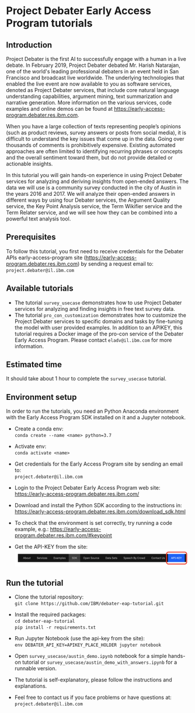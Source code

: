# Project Debater Early Access Program tutorials
## Introduction
Project Debater is the first AI to successfully engage with a human in a live debate. In February 2019, Project Debater debated Mr. Harish Natarajan, one of the world's leading professional debaters in an event held in San Francisco and broadcast live worldwide. The underlying technologies that enabled the live event are now available to you as software services, denoted as Project Debater services, that include core natural language understanding capabilities, argument mining, text summarization and narrative generation. More information on the various services, code examples and online demos can be found at https://early-access-program.debater.res.ibm.com.

When you have a large collection of texts representing people’s opinions (such as product reviews, survey answers or posts from social media), it is difficult to understand the key issues that come up in the data. Going over thousands of comments is prohibitively expensive. Existing automated approaches are often limited to identifying recurring phrases or concepts and the overall sentiment toward them, but do not provide detailed or actionable insights.

In this tutorial you will gain hands-on experience in using Project Debater services for analyzing and deriving insights from open-ended answers. The data we will use is a community survey conducted in the city of Austin in the years 2016 and 2017. We will analyze their open-ended answers in different ways by using four Debater services, the Argument Quality service, the Key Point Analysis service, the Term Wikifier service and the Term Relater service, and we will see how they can be combined into a powerful text analysis tool.

## Prerequisites
To follow this tutorial, you first need to receive credentials for the Debater APIs early-access-program site (https://early-access-program.debater.res.ibm.com) by sending a request email to: `project.debater@il.ibm.com`

## Available tutorials
* The tutorial `survey_usecase` demonstrates how to use Project Debater services for analyzing and finding insights in free text survey data. 
* The tutorial `pro_con_customization` demonstrates how to customize the Project Debater services to specific domains and tasks by fine-tuning the model with user provided examples.  In addition to an APIKEY, this tutorial requires a Docker image of the pro-con service of the Debater Early Access Program. Please contact `eladv@il.ibm.com` for more information.

## Estimated time
It should take about 1 hour to complete the `survey_usecase` tutorial.

## Environment setup
In order to run the tutorials, you need an Python Anaconda environment with the Early Access Program SDK installed on it and a Jupyter notebook.

* Create a conda env:<br />
`conda create --name <name> python=3.7`

* Activate env:<br />
`conda activate <name>`

* Get credentials for the Early Access Program site by sending an email to:<br />
`project.debater@il.ibm.com`

* Login to the Project Debater Early Access Program web site:<br />
https://early-access-program.debater.res.ibm.com/

* Download and install the Python SDK according to the instructions in:<br />
https://early-access-program.debater.res.ibm.com/download_sdk.html
  
* To check that the environment is set correctly, try running a code example, e.g.:
https://early-access-program.debater.res.ibm.com/#keypoint

* Get the API-KEY from the site:
![Image of get api_key](./tabs.png)


## Run the tutorial

* Clone the tutorial repository:<br />
`git clone https://github.com/IBM/debater-eap-tutorial.git`

* Install the required packages:<br />
`cd debater-eap-tutorial`<br />
`pip install -r requirements.txt`

* Run Jupyter Notebook (use the api-key from the site):<br />
`env DEBATER_API_KEY=APIKEY_PLACE_HOLDER jupyter notebook`
* Open `survey_usecase/austin_demo.ipynb` notebook for a simple hands-on tutorial or `survey_usecase/austin_demo_with_answers.ipynb` for a runnable version.  
* The tutorial is self-explanatory, please follow the instructions and explanations.
* Feel free to contact us if you face problems or have questions at: <br />`project.debater@il.ibm.com`
